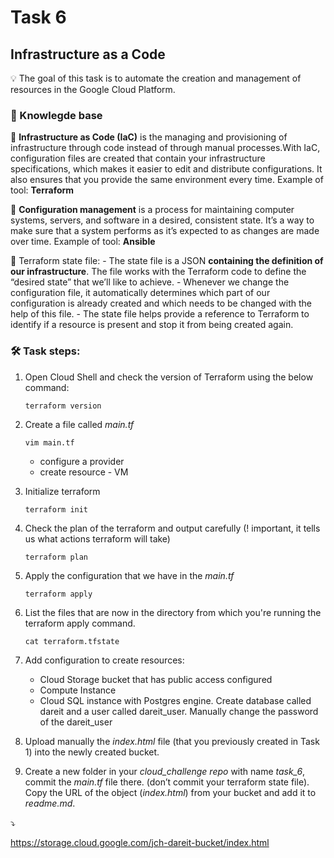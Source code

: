 # Task 6

## Infrastructure as a Code

💡 The goal of this task is to automate the creation and management of resources in the Google Cloud Platform.

### 🧠 Knowlegde base

🚀 **Infrastructure as Code (IaC)** is the managing and provisioning of infrastructure through code instead of through manual processes.With IaC, configuration files are created that contain your infrastructure specifications, which makes it easier to edit and distribute configurations. It also ensures that you provide the same environment every time. Example of tool: **Terraform**

🚀  **Configuration management** is a process for maintaining computer systems, servers, and software in a desired, consistent state. It’s a way to make sure that a system performs as it’s expected to as changes are made over time. Example of tool: **Ansible**

🚀 Terraform state file:
    - The state file is a JSON **containing the definition of our infrastructure**. The file works with the Terraform code to define the “desired state” that we’ll like to achieve.
    - Whenever we change the configuration file, it automatically determines which part of our configuration is already created and which needs to be changed with the help of this file.
    - The state file helps provide a reference to Terraform to identify if a resource is present and stop it from being created again.

### 🛠️ Task steps:

1. Open Cloud Shell and check the version of Terraform using the below command:
    ```
    terraform version
    ```

2. Create a file called *main.tf*
    ```
    vim main.tf
    ```

    - configure a provider
    - create resource - VM

3. Initialize terraform
    ```
    terraform init
    ```
4. Check the plan of the terraform and output carefully (! important, it tells us what actions terraform will take)
    ```
    terraform plan
    ```
5. Apply the configuration that we have in the *main.tf*
    ```
    terraform apply
    ```
6. List the files that are now in the directory from which you're running the terraform apply command.
    ```
    cat terraform.tfstate
    ```
7. Add configuration to create resources:
    - Cloud Storage bucket that has public access configured
    - Compute Instance
    - Cloud SQL instance with Postgres engine. Create database called dareit and a user called dareit_user. Manually change the password of the dareit_user

8. Upload manually the *index.html* file (that you previously created in Task 1) into the newly created bucket.

9. Create a new folder in your *cloud_challenge repo* with name *task_6*, commit the *main.tf* file there. (don’t commit your terraform state file). Copy the URL of the object (*index.html*) from your bucket and add it to *readme.md*.

⤵️

https://storage.cloud.google.com/jch-dareit-bucket/index.html

